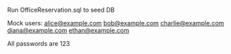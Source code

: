 Run OfficeReservation.sql to seed DB

Mock users:
alice@example.com
bob@example.com
charlie@example.com
diana@example.com
ethan@example.com

All passwords are 123

